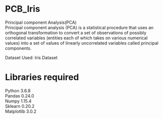# PCB_Iris

Principal component Analysis(PCA)<br />
Principal component analysis (PCA) is a statistical procedure that uses an orthogonal transformation to convert a set of observations of possibly correlated variables (entities each of which takes on various numerical values) into a set of values of linearly uncorrelated variables called principal components.

Dataset Used: Iris Dataset<br />

# Libraries required

Python 3.6.8 <br />
Pandas 0.24.0 <br />
Numpy 1.15.4 <br />
Sklearn 0.20.2 <br />
Matplotlib 3.0.2<br />






